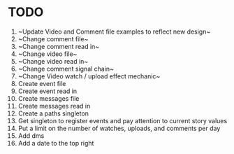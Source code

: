 # TODO

1. ~Update Video and Comment file examples to reflect new design~
2. ~Change comment file~
3. ~Change comment read in~
4. ~Change video file~
5. ~Change video read in~
6. ~Change comment signal chain~
7. ~Change Video watch / upload effect mechanic~
8. Create event file
9. Create event read in
10. Create messages file
11. Create messages read in
12. Create a paths singleton
13. Get singleton to register events and pay attention to current story values
14. Put a limit on the number of watches, uploads, and comments per day
15. Add dms
16. Add a date to the top right